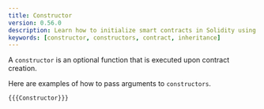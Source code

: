 ```yaml
---
title: Constructor
version: 0.56.0
description: Learn how to initialize smart contracts in Solidity using a constructor
keywords: [constructor, constructors, contract, inheritance]
---
```


A `constructor` is an optional function that is executed upon contract creation.

Here are examples of how to pass arguments to `constructors`.

```solidity
{{{Constructor}}}
```
